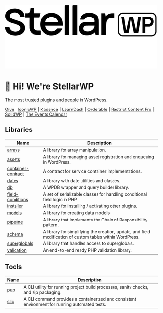 ![StellarWP](https://github.com/stellarwp/.github/blob/main/images/stellarwp-logo.png#gh-light-mode-only)
![StellarWP](https://github.com/stellarwp/.github/blob/main/images/stellarwp-logo-white.png#gh-dark-mode-only)

# :wave: Hi! We're StellarWP

The most trusted plugins and people in WordPress.

[Give](https://givewp.com) | [IconicWP](https://iconicwp.com) | [Kadence](https://kadencewp.com) | [LearnDash](https://learndash.com) | [Orderable](https://orderable.com) | [Restrict Content Pro](https://restrictcontentpro.com) | [SolidWP](https://solidwp.com) | [The Events Calendar](https://theeventscalendar.com)

## Libraries

| Name | Description |
|---|---|
| [arrays](https://github.com/stellarwp/arrays) | A library for array manipulation. |
| [assets](https://github.com/stellarwp/assets) | A library for managing asset registration and enqueuing in WordPress. |
| [container-contract](https://github.com/stellarwp/container-contract) | A contract for service container implementations. |
| [dates](https://github.com/stellarwp/dates) | A library with date utilities and classes. |
| [db](https://github.com/stellarwp/db) | A WPDB wrapper and query builder library. |
| [field-conditions](https://github.com/stellarwp/field-conditions) | A set of serializable classes for handling conditional field logic in PHP |
| [installer](https://github.com/stellarwp/installer) | A library for installing / activating other plugins. |
| [models](https://github.com/stellarwp/models) | A library for creating data models |
| [pipeline](https://github.com/stellarwp/pipeline) | A library that implements the Chain of Responsibility pattern. |
| [schema](https://github.com/stellarwp/schema) | A library for simplifying the creation, update, and field modification of custom tables within WordPress. |
| [superglobals](https://github.com/stellarwp/superglobals) | A library that handles access to superglobals. |
| [validation](https://github.com/stellarwp/validation) | An end-to-end ready PHP validation library. |

## Tools

| Name | Description |
|---|---|
| [pup](https://github.com/stellarwp/pup) | A CLI utility for running project build processes, sanity checks, and zip packaging. |
| [slic](https://github.com/stellarwp/slic) | A CLI command provides a containerized and consistent environment for running automated tests. |
